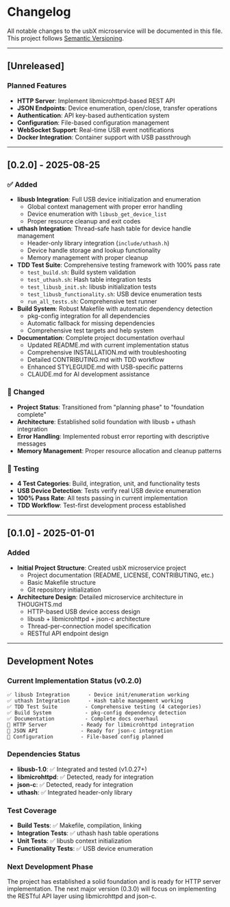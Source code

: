 # Changelog

All notable changes to the usbX microservice will be documented in this file.  
This project follows [Semantic Versioning](https://semver.org/).

---

## [Unreleased]

### Planned Features
- **HTTP Server**: Implement libmicrohttpd-based REST API
- **JSON Endpoints**: Device enumeration, open/close, transfer operations
- **Authentication**: API key-based authentication system
- **Configuration**: File-based configuration management
- **WebSocket Support**: Real-time USB event notifications
- **Docker Integration**: Container support with USB passthrough

---

## [0.2.0] - 2025-08-25

### ✅ Added
- **libusb Integration**: Full USB device initialization and enumeration
  - Global context management with proper error handling
  - Device enumeration with `libusb_get_device_list`
  - Proper resource cleanup and exit codes
- **uthash Integration**: Thread-safe hash table for device handle management
  - Header-only library integration (`include/uthash.h`)
  - Device handle storage and lookup functionality
  - Memory management with proper cleanup
- **TDD Test Suite**: Comprehensive testing framework with 100% pass rate
  - `test_build.sh`: Build system validation
  - `test_uthash.sh`: Hash table integration tests
  - `test_libusb_init.sh`: libusb initialization tests  
  - `test_libusb_functionality.sh`: USB device enumeration tests
  - `run_all_tests.sh`: Comprehensive test runner
- **Build System**: Robust Makefile with automatic dependency detection
  - pkg-config integration for all dependencies
  - Automatic fallback for missing dependencies
  - Comprehensive test targets and help system
- **Documentation**: Complete project documentation overhaul
  - Updated README.md with current implementation status
  - Comprehensive INSTALLATION.md with troubleshooting
  - Detailed CONTRIBUTING.md with TDD workflow
  - Enhanced STYLEGUIDE.md with USB-specific patterns
  - CLAUDE.md for AI development assistance

### 🔧 Changed
- **Project Status**: Transitioned from "planning phase" to "foundation complete"
- **Architecture**: Established solid foundation with libusb + uthash integration
- **Error Handling**: Implemented robust error reporting with descriptive messages
- **Memory Management**: Proper resource allocation and cleanup patterns

### 🧪 Testing
- **4 Test Categories**: Build, integration, unit, and functionality tests
- **USB Device Detection**: Tests verify real USB device enumeration
- **100% Pass Rate**: All tests passing in current implementation
- **TDD Workflow**: Test-first development process established

---

## [0.1.0] - 2025-01-01

### Added  
- **Initial Project Structure**: Created usbX microservice project
  - Project documentation (README, LICENSE, CONTRIBUTING, etc.)
  - Basic Makefile structure
  - Git repository initialization
- **Architecture Design**: Detailed microservice architecture in THOUGHTS.md
  - HTTP-based USB device access design
  - libusb + libmicrohttpd + json-c architecture
  - Thread-per-connection model specification
  - RESTful API endpoint design

---

## Development Notes

### Current Implementation Status (v0.2.0)
```
✅ libusb Integration      - Device init/enumeration working
✅ uthash Integration      - Hash table management working  
✅ TDD Test Suite         - Comprehensive testing (4 categories)
✅ Build System           - pkg-config dependency detection
✅ Documentation          - Complete docs overhaul
🚧 HTTP Server           - Ready for libmicrohttpd integration
🚧 JSON API              - Ready for json-c integration
🚧 Configuration         - File-based config planned
```

### Dependencies Status
- **libusb-1.0**: ✅ Integrated and tested (v1.0.27+)
- **libmicrohttpd**: ✅ Detected, ready for integration
- **json-c**: ✅ Detected, ready for integration  
- **uthash**: ✅ Integrated header-only library

### Test Coverage
- **Build Tests**: ✅ Makefile, compilation, linking
- **Integration Tests**: ✅ uthash hash table operations
- **Unit Tests**: ✅ libusb context initialization
- **Functionality Tests**: ✅ USB device enumeration

### Next Development Phase
The project has established a solid foundation and is ready for HTTP server implementation. The next major version (0.3.0) will focus on implementing the RESTful API layer using libmicrohttpd and json-c.